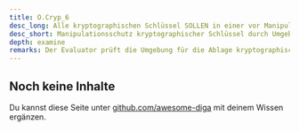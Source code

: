 ```yaml
---
title: O.Cryp_6
desc_long: Alle kryptographischen Schlüssel SOLLEN in einer vor Manipulation und Offenlegung geschützten Umgebung liegen.
desc_short: Manipulationsschutz kryptographischer Schlüssel durch Umgebung.
depth: examine
remarks: Der Evaluator prüft die Umgebung für die Ablage kryptographischer Schlüssel. Als sichere Umgebung gelten beispielsweise Secure Enclave, embedded Secure Element, Trusted Execution Environment etc. Hierbei ist der Betrieb auf allen zugelassenen Hardware-Plattformen zu berücksichtigen. Bei Nichteinhaltung prüft der Evaluator die Abwägungen des Herstellers zu den Auswirkungen auf die Sicherheit der Anwendungen bzw. diskutiert einen fehlenden Schutz in der Risikobewertung.
---
```


## Noch keine Inhalte

Du kannst diese Seite unter [github.com/awesome-diga](https://github.com/awesome-diga/tr-faq) mit deinem Wissen ergänzen.
